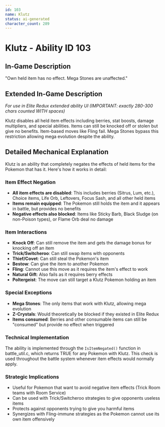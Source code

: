 ```yaml
---
id: 103
name: Klutz
status: ai-generated
character_count: 289
---
```


# Klutz - Ability ID 103

## In-Game Description
"Own held item has no effect. Mega Stones are unaffected."

## Extended In-Game Description
*For use in Elite Redux extended ability UI (IMPORTANT: exactly 280-300 chars counted WITH spaces)*

Klutz disables all held item effects including berries, stat boosts, damage multipliers, and special abilities. Items can still be knocked off or stolen but give no benefits. Item-based moves like Fling fail. Mega Stones bypass this restriction allowing mega evolution despite the ability.

## Detailed Mechanical Explanation

Klutz is an ability that completely negates the effects of held items for the Pokemon that has it. Here's how it works in detail:

### Item Effect Negation
- **All item effects are disabled**: This includes berries (Sitrus, Lum, etc.), Choice items, Life Orb, Leftovers, Focus Sash, and all other held items
- **Items remain equipped**: The Pokemon still holds the item and it appears in battle, but provides no benefits
- **Negative effects also blocked**: Items like Sticky Barb, Black Sludge (on non-Poison types), or Flame Orb deal no damage

### Item Interactions
- **Knock Off**: Can still remove the item and gets the damage bonus for knocking off an item
- **Trick/Switcheroo**: Can still swap items with opponents
- **Thief/Covet**: Can still steal the Pokemon's item
- **Bestow**: Can give the item to another Pokemon
- **Fling**: Cannot use this move as it requires the item's effect to work
- **Natural Gift**: Also fails as it requires berry effects
- **Poltergeist**: The move can still target a Klutz Pokemon holding an item

### Special Exceptions
- **Mega Stones**: The only items that work with Klutz, allowing mega evolution
- **Z-Crystals**: Would theoretically be blocked if they existed in Elite Redux
- **Items consumed**: Berries and other consumable items can still be "consumed" but provide no effect when triggered

### Technical Implementation
The ability is implemented through the `IsItemNegated()` function in battle_util.c, which returns TRUE for any Pokemon with Klutz. This check is used throughout the battle system whenever item effects would normally apply.

### Strategic Implications
- Useful for Pokemon that want to avoid negative item effects (Trick Room teams with Room Service)
- Can be used with Trick/Switcheroo strategies to give opponents useless items
- Protects against opponents trying to give you harmful items
- Synergizes with Fling-immune strategies as the Pokemon cannot use its own item offensively
